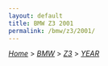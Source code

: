 ```yaml
---
layout: default
title: BMW Z3 2001
permalink: /bmw/z3/2001/
---
```

[*Home*](/) > [*BMW*](/bmw/) > [*Z3*](/bmw/z3/) > [*YEAR*](/bmw/z3/year/)

